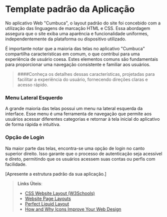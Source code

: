 # Template padrão da Aplicação

No aplicativo Web "Cumbuca", o layout padrão do site foi concebido com a utilização das linguagens de marcação HTML e CSS. Essa abordagem assegura que o site exiba uma aparência e funcionalidade uniformes, independentemente da plataforma ou dispositivo utilizado.

É importante notar que a maioria das telas no aplicativo "Cumbuca" compartilha características em comum, o que contribui para uma experiência de usuário coesa. Estes elementos comuns são fundamentais para proporcionar uma navegação consistente e familiar aos usuários.

>####Conheça os detalhes dessas características, projetadas para facilitar a experiência do usuário, fornecendo direções claras e acesso rápido.

### Menu Lateral Esquerdo
A grande maioria das telas possui um menu na lateral esquerda da interface. Esse menu é uma ferramenta de navegação que permite aos usuários acessar diferentes categorias e retornar à tela inicial do aplicativo de forma rápida e intuitiva.

### Opção de Login
Na maior parte das telas, encontra-se uma opção de login no canto superior direito. Isso garante que o processo de autenticação seja acessível e direto, permitindo que os usuários acessem suas contas ou perfis com facilidade.

[Apresente a estrutura padrão da sua aplicação.]

> **Links Úteis**:
>
> - [CSS Website Layout (W3Schools)](https://www.w3schools.com/css/css_website_layout.asp)
> - [Website Page Layouts](http://www.cellbiol.com/bioinformatics_web_development/chapter-3-your-first-web-page-learning-html-and-css/website-page-layouts/)
> - [Perfect Liquid Layout](https://matthewjamestaylor.com/perfect-liquid-layouts)
> - [How and Why Icons Improve Your Web Design](https://usabilla.com/blog/how-and-why-icons-improve-you-web-design/)
